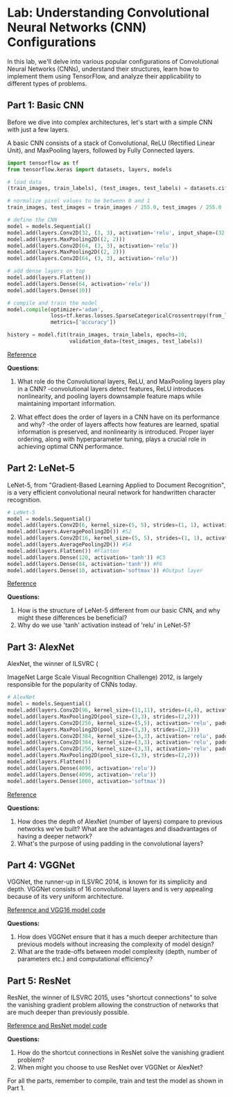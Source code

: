 # Lab: Understanding Convolutional Neural Networks (CNN) Configurations

In this lab, we'll delve into various popular configurations of Convolutional Neural Networks (CNNs), understand their structures, learn how to implement them using TensorFlow, and analyze their applicability to different types of problems.

## Part 1: Basic CNN

Before we dive into complex architectures, let's start with a simple CNN with just a few layers.

A basic CNN consists of a stack of Convolutional, ReLU (Rectified Linear Unit), and MaxPooling layers, followed by Fully Connected layers.

```python
import tensorflow as tf
from tensorflow.keras import datasets, layers, models

# load data
(train_images, train_labels), (test_images, test_labels) = datasets.cifar10.load_data()

# normalize pixel values to be between 0 and 1
train_images, test_images = train_images / 255.0, test_images / 255.0

# define the CNN
model = models.Sequential()
model.add(layers.Conv2D(32, (3, 3), activation='relu', input_shape=(32, 32, 3)))
model.add(layers.MaxPooling2D((2, 2)))
model.add(layers.Conv2D(64, (3, 3), activation='relu'))
model.add(layers.MaxPooling2D((2, 2)))
model.add(layers.Conv2D(64, (3, 3), activation='relu'))

# add dense layers on top
model.add(layers.Flatten())
model.add(layers.Dense(64, activation='relu'))
model.add(layers.Dense(10))

# compile and train the model
model.compile(optimizer='adam',
              loss=tf.keras.losses.SparseCategoricalCrossentropy(from_logits=True),
              metrics=['accuracy'])

history = model.fit(train_images, train_labels, epochs=10, 
                    validation_data=(test_images, test_labels))
```

[Reference](https://www.tensorflow.org/tutorials/images/cnn)

**Questions**:

1. What role do the Convolutional layers, ReLU, and MaxPooling layers play in a CNN?
   -convolutional layers detect features, ReLU introduces nonlinearity, and pooling layers downsample feature maps while maintaining important information.
   
2. What effect does the order of layers in a CNN have on its performance and why?
   -the order of layers affects how features are learned, spatial information is preserved, and nonlinearity is introduced. Proper layer ordering, along with hyperparameter tuning, plays a crucial role in achieving optimal CNN performance. 

## Part 2: LeNet-5

LeNet-5, from "Gradient-Based Learning Applied to Document Recognition", is a very efficient convolutional neural network for handwritten character recognition.

```python
# LeNet-5
model = models.Sequential()
model.add(layers.Conv2D(6, kernel_size=(5, 5), strides=(1, 1), activation='tanh', input_shape=(32,32,1), padding='same')) #C1
model.add(layers.AveragePooling2D()) #S2
model.add(layers.Conv2D(16, kernel_size=(5, 5), strides=(1, 1), activation='tanh', padding='valid')) #C3
model.add(layers.AveragePooling2D()) #S4
model.add(layers.Flatten()) #Flatten
model.add(layers.Dense(120, activation='tanh')) #C5
model.add(layers.Dense(84, activation='tanh')) #F6
model.add(layers.Dense(10, activation='softmax')) #Output layer
```

[Reference](https://engmrk.com/lenet-5-a-classic-cnn-architecture/)

**Questions:**

1. How is the structure of LeNet-5 different from our basic CNN, and why might these differences be beneficial?
2. Why do we use 'tanh' activation instead of 'relu' in LeNet-5?

## Part 3: AlexNet

AlexNet, the winner of ILSVRC (

ImageNet Large Scale Visual Recognition Challenge) 2012, is largely responsible for the popularity of CNNs today.

```python
# AlexNet
model = models.Sequential()
model.add(layers.Conv2D(96, kernel_size=(11,11), strides=(4,4), activation='relu', input_shape=(227,227,3)))
model.add(layers.MaxPooling2D(pool_size=(3,3), strides=(2,2)))
model.add(layers.Conv2D(256, kernel_size=(5,5), activation='relu', padding='same'))
model.add(layers.MaxPooling2D(pool_size=(3,3), strides=(2,2)))
model.add(layers.Conv2D(384, kernel_size=(3,3), activation='relu', padding='same'))
model.add(layers.Conv2D(384, kernel_size=(3,3), activation='relu', padding='same'))
model.add(layers.Conv2D(256, kernel_size=(3,3), activation='relu', padding='same'))
model.add(layers.MaxPooling2D(pool_size=(3,3), strides=(2,2)))
model.add(layers.Flatten())
model.add(layers.Dense(4096, activation='relu'))
model.add(layers.Dense(4096, activation='relu'))
model.add(layers.Dense(1000, activation='softmax'))
```

[Reference](https://engmrk.com/alexnet-implementation-using-keras/)

**Questions:**

1. How does the depth of AlexNet (number of layers) compare to previous networks we've built? What are the advantages and disadvantages of having a deeper network?
2. What's the purpose of using padding in the convolutional layers?

## Part 4: VGGNet

VGGNet, the runner-up in ILSVRC 2014, is known for its simplicity and depth. VGGNet consists of 16 convolutional layers and is very appealing because of its very uniform architecture.

[Reference and VGG16 model code](https://neurohive.io/en/popular-networks/vgg16/)

**Questions:**

1. How does VGGNet ensure that it has a much deeper architecture than previous models without increasing the complexity of model design?
2. What are the trade-offs between model complexity (depth, number of parameters etc.) and computational efficiency?

## Part 5: ResNet

ResNet, the winner of ILSVRC 2015, uses "shortcut connections" to solve the vanishing gradient problem allowing the construction of networks that are much deeper than previously possible.

[Reference and ResNet model code](https://neurohive.io/en/popular-networks/resnet/)

**Questions:**

1. How do the shortcut connections in ResNet solve the vanishing gradient problem?
2. When might you choose to use ResNet over VGGNet or AlexNet?

For all the parts, remember to compile, train and test the model as shown in Part 1.
